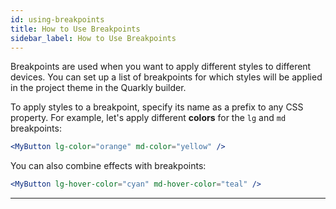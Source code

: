 ```yaml
---
id: using-breakpoints
title: How to Use Breakpoints
sidebar_label: How to Use Breakpoints
---
```


Breakpoints are used when you want to apply different styles to different devices. You can set up a list of breakpoints for which styles will be applied in the project theme in the Quarkly builder.

To apply styles to a breakpoint, specify its name as a prefix to any CSS property. For example, let's apply different **colors** for the `lg` and `md` breakpoints:

```jsx
<MyButton lg-color="orange" md-color="yellow" />
```

You can also combine effects with breakpoints:

```jsx
<MyButton lg-hover-color="cyan" md-hover-color="teal" />
```

---

